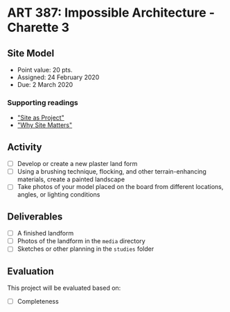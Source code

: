 # ART 387: Impossible Architecture - Charette 3

## Site Model

* Point value: 20 pts.
* Assigned: 24 February 2020
* Due: 2 March 2020

### Supporting readings

* ["Site as Project"](https://github.com/allegheny-college-art-387-spring-2020/course-materials/blob/master/Readings/Hogue%20-%20The%20Site%20as%20Project.pdf)
* ["Why Site Matters"](https://github.com/allegheny-college-art-387-spring-2020/course-materials/blob/master/Readings/Burns%20and%20Kahn%20-%20Why%20Site%20Matters.pdf)

## Activity

- [ ] Develop or create a new plaster land form
- [ ] Using a brushing technique, flocking, and other terrain-enhancing materials, create a painted landscape
- [ ] Take photos of your model placed on the board from different locations, angles, or lighting conditions

## Deliverables

- [ ] A finished landform
- [ ] Photos of the landform in the `media` directory
- [ ] Sketches or other planning in the `studies` folder

## Evaluation

This project will be evaluated based on:

- [ ] Completeness